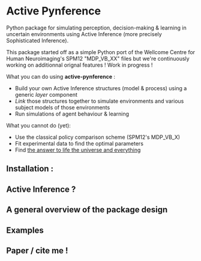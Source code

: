 # Active Pynference
Python package for simulating perception, decision-making & learning in uncertain environments using Active Inference (more precisely Sophisticated Inference).

This package started off as a simple Python port of the Wellcome Centre for Human Neuroimaging's SPM12 "MDP_VB_XX" files but we're continuously working on additionnal orignal features ! Work in progress !

What you can do using <b>active-pynference</b> :
- Build your own Active Inference structures (model & process) using a generic <i> layer </i> component
- <i>Link</i> those structures together to simulate environments and various subject models of those environments
- Run simulations of agent behaviour & learning

What you cannot do (yet):
- Use the classical policy comparison scheme (SPM12's MDP_VB_X)
- Fit experimental data to find the optimal parameters
- Find [the answer to life the universe and everything](https://en.wikipedia.org/wiki/42_(number))

## Installation : 

## Active Inference ?

## A general overview of the package design

## Examples 

## Paper / cite me !
